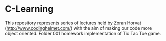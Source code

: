 # C-Learning

This repository represents series of lectures held by Zoran Horvat (http://www.codinghelmet.com/) with the aim of making our code more object oriented.
Folder 001 homework implementation of Tic Tac Toe game.
